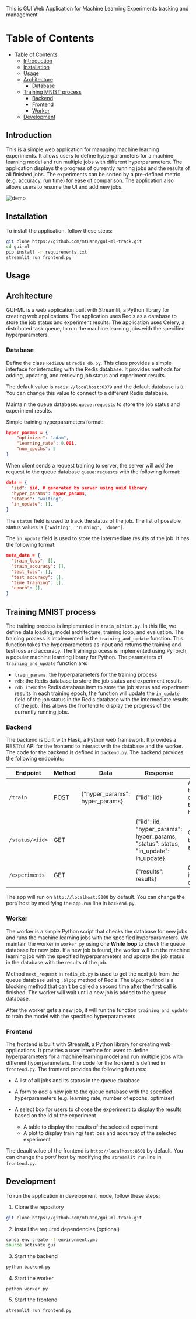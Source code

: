This is GUI Web Application for Machine Learning Experiments tracking and management

# Table of Contents
- [Table of Contents](#table-of-contents)
  - [Introduction](#introduction)
  - [Installation](#installation)
  - [Usage](#usage)
  - [Architecture](#architecture)
    - [Database](#database)
  - [Training MNIST process](#training-mnist-process)
    - [Backend](#backend)
    - [Frontend](#frontend)
    - [Worker](#worker)
  - [Development](#development)

## Introduction

This is a simple web application for managing machine learning experiments. It allows users to define hyperparameters for a machine learning model and run multiple jobs with different hyperparameters. The application displays the progress of currently running jobs and the results of all finished jobs. The experiments can be sorted by a pre-defined metric (e.g. accuracy, run time) for ease of comparison. The application also allows users to resume the UI and add new jobs.
<!-- % adding a figure 'demo.png' here -->
![demo](demo.png)

## Installation
To install the application, follow these steps:
```bash
git clone https://github.com/mtuann/gui-ml-track.git
cd gui-ml
pip install -r requirements.txt
streamlit run frontend.py
```

## Usage

## Architecture
GUI-ML is a web application built with Streamlit, a Python library for creating web applications. The application uses Redis as a database to store the job status and experiment results. The application uses Celery, a distributed task queue, to run the machine learning jobs with the specified hyperparameters.



### Database

Define the class `RedisDB` at `redis_db.py`. This class provides a simple interface for interacting with the Redis database. It provides methods for adding, updating, and retrieving job status and experiment results.

The default value is `redis://localhost:6379` and the default database is `0`. You can change this value to connect to a different Redis database.

Maintain the queue database: `queue:requests` to store the job status and experiment results.

Simple training hyperparameters format:
```json
hyper_params = {
    "optimizer": "adam",
    "learning_rate": 0.001,
    "num_epochs": 5
}
```
When client sends a request training to server, the server will add the request to the queue database `queue:requests` with the following format:
```json
data = {
  "iid": iid, # generated by server using uuid library
  "hyper_params": hyper_params,
  "status": "waiting",
  "in_update": [],
}
```
The `status` field is used to track the status of the job. The list of possible status values is `['waiting', 'running', 'done']`.

The `in_update` field is used to store the intermediate results of the job. It has the following format:
```json
meta_data = {
  "train_loss": [],
  "train_accuracy": [],
  "test_loss": [],
  "test_accuracy": [],
  "time_training": [],
  "epoch": [],
}
```

## Training MNIST process
The training process is implemented in `train_minist.py`. In this file, we define data loading, model architecture, training loop, and evaluation. The training process is implemented in the `training_and_update` function. This function takes the hyperparameters as input and returns the training and test loss and accuracy. The training process is implemented using PyTorch, a popular machine learning library for Python.
The parameters of `training_and_update` function are:
- `train_params`: the hyperparameters for the training process
- `rdb`: the Redis database to store the job status and experiment results
- `rdb_item`: the Redis database item to store the job status and experiment results
In each training epoch, the function will update the `in_update` field of the job status in the Redis database with the intermediate results of the job. This allows the frontend to display the progress of the currently running jobs.  


### Backend
The backend is built with Flask, a Python web framework. It provides a RESTful API for the frontend to interact with the database and the worker.
The code for the backend is defined in `backend.py`. The backend provides the following endpoints:
<!-- Table of endpoints: -->
| Endpoint | Method | Data | Response |Description |
| --- | --- | --- | --- | --- |
| `/train` | POST | {"hyper_params": hyper_params} | {"iid": iid} | Add a new job to the queue database with the specified hyperparameters |
| `/status/<iid>` | GET | | {"iid": iid, "hyper_params": hyper_params, "status": status, "in_update": in_update} | Get the status of the job with the specified id (iid) |
| `/experiments` | GET | | {"results": results} | Get all jobs and its status in the queue database |

The app will run on `http://localhost:5000` by default. You can change the port/ host by modifying the `app.run` line in `backend.py`.

### Worker
The worker is a simple Python script that checks the database for new jobs and runs the machine learning jobs with the specified hyperparameters.
We maintain the worker in `worker.py` using one **While loop** to check the queue database for new jobs. If a new job is found, the worker will run the machine learning job with the specified hyperparameters and update the job status in the database with the results of the job.

Method `next_request` in `redis_db.py` is used to get the next job from the queue database using `.blpop` method of Redis. The `blpop` method is a blocking method that can't be called a second time after the first call is finished. The worker will wait until a new job is added to the queue database.

After the worker gets a new job, it will run the function `training_and_update` to train the model with the specified hyperparameters.




### Frontend
The frontend is built with Streamlit, a Python library for creating web applications. It provides a user interface for users to define hyperparameters for a machine learning model and run multiple jobs with different hyperparameters.
The code for the frontend is defined in `frontend.py`. The frontend provides the following features:
- A list of all jobs and its status in the queue database

- A form to add a new job to the queue database with the specified hyperparameters (e.g. learning rate, number of epochs, optimizer)

- A select box for users to choose the experiment to display the results based on the id of the experiment
  - A table to display the results of the selected experiment
  - A plot to display training/ test loss and accuracy of the selected experiment



The deault value of the frontend is `http://localhost:8501` by default. You can change the port/ host by modifying the `streamlit run` line in `frontend.py`.



## Development
To run the application in development mode, follow these steps:
1. Clone the repository
```bash
git clone https://github.com/mtuann/gui-ml-track.git
```
2. Install the required dependencies (optional)
```bash
conda env create -f environment.yml
source activate gui
```
3. Start the backend
```bash
python backend.py
```
4. Start the worker
```
python worker.py
```
5. Start the frontend
```
streamlit run frontend.py
```
